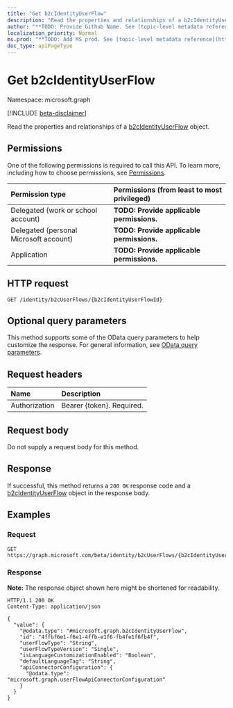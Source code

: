 ```yaml
---
title: "Get b2cIdentityUserFlow"
description: "Read the properties and relationships of a b2cIdentityUserFlow object."
author: "**TODO: Provide Github Name. See [topic-level metadata reference](https://msgo.azurewebsites.net/add/document/guidelines/metadata.html#topic-level-metadata)**"
localization_priority: Normal
ms.prod: "**TODO: Add MS prod. See [topic-level metadata reference](https://msgo.azurewebsites.net/add/document/guidelines/metadata.html#topic-level-metadata)**"
doc_type: apiPageType
---
```


# Get b2cIdentityUserFlow
Namespace: microsoft.graph

[!INCLUDE [beta-disclaimer](../../includes/beta-disclaimer.md)]

Read the properties and relationships of a [b2cIdentityUserFlow](../resources/b2cidentityuserflow.md) object.

## Permissions
One of the following permissions is required to call this API. To learn more, including how to choose permissions, see [Permissions](/graph/permissions-reference).

|Permission type|Permissions (from least to most privileged)|
|:---|:---|
|Delegated (work or school account)|**TODO: Provide applicable permissions.**|
|Delegated (personal Microsoft account)|**TODO: Provide applicable permissions.**|
|Application|**TODO: Provide applicable permissions.**|

## HTTP request

<!-- {
  "blockType": "ignored"
}
-->
``` http
GET /identity/b2cUserFlows/{b2cIdentityUserFlowId}
```

## Optional query parameters
This method supports some of the OData query parameters to help customize the response. For general information, see [OData query parameters](/graph/query-parameters).

## Request headers
|Name|Description|
|:---|:---|
|Authorization|Bearer {token}. Required.|

## Request body
Do not supply a request body for this method.

## Response

If successful, this method returns a `200 OK` response code and a [b2cIdentityUserFlow](../resources/b2cidentityuserflow.md) object in the response body.

## Examples

### Request
<!-- {
  "blockType": "request",
  "name": "get_b2cidentityuserflow"
}
-->
``` http
GET https://graph.microsoft.com/beta/identity/b2cUserFlows/{b2cIdentityUserFlowId}
```


### Response
**Note:** The response object shown here might be shortened for readability.
<!-- {
  "blockType": "response",
  "truncated": true,
  "@odata.type": "microsoft.graph.b2cIdentityUserFlow"
}
-->
``` http
HTTP/1.1 200 OK
Content-Type: application/json

{
  "value": {
    "@odata.type": "#microsoft.graph.b2cIdentityUserFlow",
    "id": "4ffbf6e1-f6e1-4ffb-e1f6-fb4fe1f6fb4f",
    "userFlowType": "String",
    "userFlowTypeVersion": "Single",
    "isLanguageCustomizationEnabled": "Boolean",
    "defaultLanguageTag": "String",
    "apiConnectorConfiguration": {
      "@odata.type": "microsoft.graph.userFlowApiConnectorConfiguration"
    }
  }
}
```

